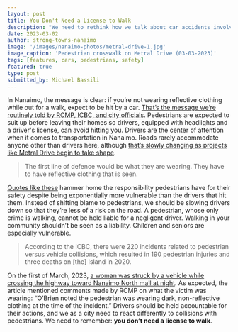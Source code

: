 ```yaml
---
layout: post
title: You Don't Need a License to Walk
description: "We need to rethink how we talk about car accidents involving pedestrians in Nanaimo. Pedestrians are seen as obstacles for drivers who are often driving too fast and are too distracted along roads that are all too wide."
date: 2023-03-02
author: strong-towns-nanaimo
image: '/images/nanaimo-photos/metral-drive-1.jpg'
image_caption: 'Pedestrian crosswalk on Metral Drive (03-03-2023)'
tags: [features, cars, pedestrians, safety]
featured: true
type: post
submitted_by: Michael Bassili
---
```


In Nanaimo, the message is clear: if you’re not wearing reflective clothing while out for a walk, expect to be hit by a car. [That’s the message we’re routinely told by RCMP, ICBC, and city officials](https://nanaimonewsnow.com/2021/10/20/pedestrians-need-to-be-seen-to-be-safe/). Pedestrians are expected to suit up before leaving their homes so drivers, equipped with headlights and a driver's license, can avoid hitting you. Drivers are the center of attention when it comes to transportation in Nanaimo. Roads rarely accommodate anyone other than drivers here, although [that’s slowly changing as projects like Metral Drive begin to take shape](https://nanaimonewsnow.com/2022/11/15/really-important-to-the-community-construction-all-but-wrapped-on-extensive-metral-dr-redesign/). 

> The first line of defence would be what they are wearing. They have to have reflective clothing that is seen.

[Quotes like these](https://nanaimonewsnow.com/2021/10/20/pedestrians-need-to-be-seen-to-be-safe/) hammer home the responsibility pedestrians have for their safety despite being exponentially more vulnerable than the drivers that hit them. Instead of shifting blame to pedestrians, we should be slowing drivers down so that they’re less of a risk on the road. A pedestrian, whose only crime is walking, cannot be held liable for a negligent driver. Walking in your community shouldn’t be seen as a liability. Children and seniors are especially vulnerable. 

> According to the ICBC, there were 220 incidents related to pedestrian versus vehicle collisions, which resulted in 190 pedestrian injuries and three deaths on [the] Island in 2020.

On the first of March, 2023, [a woman was struck by a vehicle while crossing the highway toward Nanaimo North mall at night](https://nanaimonewsnow.com/2023/03/01/witnesses-sought-after-pedestrian-seriously-injured-in-late-night-crash/). As expected, the article mentioned comments made by RCMP on what the victim was wearing: “O’Brien noted the pedestrian was wearing dark, non-reflective clothing at the time of the incident.” Drivers should be held accountable for their actions, and we as a city need to react differently to collisions with pedestrians. We need to remember: **you don’t need a license to walk**.

